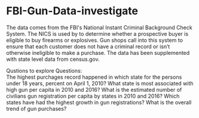 # FBI-Gun-Data-investigate
The data comes from the FBI's National Instant Criminal Background Check System. The NICS is used by to determine whether a prospective buyer is eligible to buy firearms or explosives. Gun shops call into this system to ensure that each customer does not have a criminal record or isn’t otherwise ineligible to make a purchase. The data has been supplemented with state level data from census.gov.

Qustions to explore Questions:  
  The highest purchages record happened in which state for the persons under 18 years, percent on April 1, 2010?
  What state is most associated with high gun per capita in 2010 and 2016? What is the estimated number of civilians gun registration per capita by states in 2010 and     2016?
  Which states have had the highest growth in gun registrations? 
  What is the overall trend of gun purchases?
